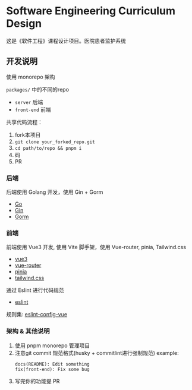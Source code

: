 # Software Engineering Curriculum Design

这是《软件工程》课程设计项目。医院患者监护系统

## 开发说明
使用 monorepo 架构

`packages/` 中的不同的repo
- `server` 后端
- `front-end` 前端

共享代码流程：

1. fork本项目
2. `git clone your_forked_repo.git`
3. `cd path/to/repo && pnpm i`
4. 码
5. PR

### 后端

后端使用 Golang 开发，使用 Gin + Gorm
- [Go](https://go.dev/)
- [Gin](https://pkg.go.dev/github.com/gin-gonic/gin)
- [Gorm](https://gorm.io/zh_CN/docs/index.html)

### 前端

前端使用 Vue3 开发, 使用 Vite 脚手架，使用 Vue-router, pinia, Tailwind.css

- [vue3](https://vuejs.org/)
- [vue-router](https://router.vuejs.org/zh/)
- [pinia](https://pinia.vuejs.org/)
- [tailwind.css](https://tailwindcss.com/)

通过 Eslint 进行代码规范
- [eslint](https://eslint.org/)

规则集: [eslint-config-vue](https://www.npmjs.com/package/@finley_ge/eslint-config-vue)

### 架构 & 其他说明

1. 使用 pnpm monorepo 管理项目
2. 注意git commit 规范格式(husky + commitlint进行强制规范)
    example:
    ```
    docs(README): Edit something
    fix(front-end): Fix some bug
    ```
3. 写完你的功能提 PR
